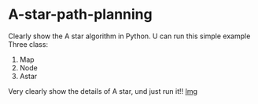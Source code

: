 # A-star-path-planning
Clearly show the A star algorithm in Python. U can run this simple example
Three class:
1. Map
2. Node
3. Astar

Very clearly show the details of A star, und just run it!!
[Img](Path.png)
